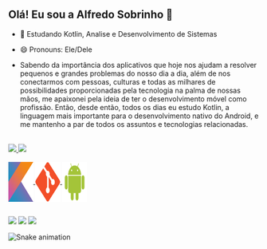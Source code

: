 ## Olá! Eu sou a Alfredo Sobrinho 👋


- 🌱 Estudando Kotlin, Analise e Desenvolvimento de Sistemas
- 😄 Pronouns: Ele/Dele



- Sabendo da importância dos aplicativos que hoje nos ajudam a resolver pequenos e grandes problemas do nosso dia a dia, além de nos conectarmos com pessoas, culturas e todas as milhares de possibilidades proporcionadas pela tecnologia na palma de nossas mãos, me apaixonei pela ideia de ter o desenvolvimento móvel como profissão. Então, desde então, todos os dias eu estudo Kotlin, a linguagem mais importante para o desenvolvimento nativo do Android, e me mantenho a par de todos os assuntos e tecnologias relacionadas.


<div style="display: inline_block"><br>
     <a href="https://github.com/AlfredoSobrinho">
     <img width="48%" src="https://github-readme-stats.vercel.app/api?username=AlfredoSobrinho&show_icons=true&theme=codeSTACKr&include_all_commits=false&count_private=true"/>
     <img width="48%" src="https://github-readme-stats.vercel.app/api/top-langs/?username=AlfredoSobrinho&layout=compact&langs_count=7&theme=codeSTACKr"/>
</div>
  
  <div style="display: inline_block"><br>
      <img align="center" alt="Geo-ktl" height="80" width="50" src= https://github.com/devicons/devicon/blob/master/icons/kotlin/kotlin-original.svg>
      <img align="center" alt="Geo-git" height="80" width="50" src= https://github.com/devicons/devicon/blob/master/icons/git/git-original.svg>
      <img align="center" alt="Geo-ad" height="80" width="50" src= https://github.com/devicons/devicon/blob/master/icons/android/android-plain.svg>
     </div>
  
  ##
  <div>
   <a href="https://www.instagram.com/invites/contact/?i=4i5shczf6ofc&utm_content=wui0cr" target="_blank"><img src="https://img.shields.io/badge/-Instagram-%23E4405F?style=for-the-badge&logo=instagram&logoColor=white" target="_blank"></a>
  <a href = "mailto:freddevs0001@gmail.com"><img src="https://img.shields.io/badge/Gmail-D14836?style=for-the-badge&logo=gmail&logoColor=white" target="_blank"></a>
  <a href="https://www.linkedin.com/in/alfredo-pereira-sobrinho-07ab15225/" target="_blank"><img src="https://img.shields.io/badge/-LinkedIn-%230077B5?style=for-the-badge&logo=linkedin&logoColor=white" target="_blank"></a> 
    
  ![Snake animation](https://github.com/geovanaAnani/geovanaAnani/blob/output/github-contribution-grid-snake.svg)
    
</div>
